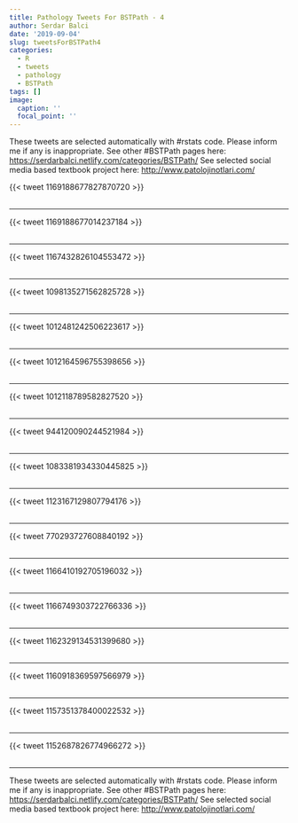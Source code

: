 ```yaml
---
title: Pathology Tweets For BSTPath - 4
author: Serdar Balci
date: '2019-09-04'
slug: tweetsForBSTPath4
categories:
  - R
  - tweets
  - pathology
  - BSTPath
tags: []
image:
  caption: ''
  focal_point: ''
---
```



These tweets are selected automatically with #rstats code. Please inform me if any is inappropriate.
See other #BSTPath pages here: https://serdarbalci.netlify.com/categories/BSTPath/ 
See selected social media based textbook project here: http://www.patolojinotlari.com/

{{< tweet 1169188677827870720 >}}
<br>
<br>
<hr>
{{< tweet 1169188677014237184 >}}
<br>
<br>
<hr>
{{< tweet 1167432826104553472 >}}
<br>
<br>
<hr>
{{< tweet 1098135271562825728 >}}
<br>
<br>
<hr>
{{< tweet 1012481242506223617 >}}
<br>
<br>
<hr>
{{< tweet 1012164596755398656 >}}
<br>
<br>
<hr>
{{< tweet 1012118789582827520 >}}
<br>
<br>
<hr>
{{< tweet 944120090244521984 >}}
<br>
<br>
<hr>
{{< tweet 1083381934330445825 >}}
<br>
<br>
<hr>
{{< tweet 1123167129807794176 >}}
<br>
<br>
<hr>
{{< tweet 770293727608840192 >}}
<br>
<br>
<hr>
{{< tweet 1166410192705196032 >}}
<br>
<br>
<hr>
{{< tweet 1166749303722766336 >}}
<br>
<br>
<hr>
{{< tweet 1162329134531399680 >}}
<br>
<br>
<hr>
{{< tweet 1160918369597566979 >}}
<br>
<br>
<hr>
{{< tweet 1157351378400022532 >}}
<br>
<br>
<hr>
{{< tweet 1152687826774966272 >}}
<br>
<br>
<hr>


These tweets are selected automatically with #rstats code. Please inform me if any is inappropriate.
See other #BSTPath pages here: https://serdarbalci.netlify.com/categories/BSTPath/ 
See selected social media based textbook project here: http://www.patolojinotlari.com/
